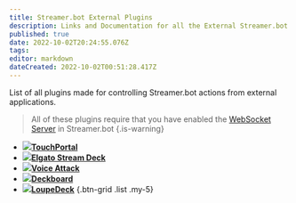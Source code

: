 ```yaml
---
title: Streamer.bot External Plugins
description: Links and Documentation for all the External Streamer.bot plugins
published: true
date: 2022-10-02T20:24:55.076Z
tags: 
editor: markdown
dateCreated: 2022-10-02T00:51:28.417Z
---
```


List of all plugins made for controlling Streamer.bot actions from external applications.

> All of these plugins require that you have enabled the [WebSocket Server](/en/Servers-Clients/WebSocket-Server) in Streamer.bot
{.is-warning}

- [<img src="https://streamer.bot/img/integrations/touchportal.png"/>**TouchPortal**](https://www.christophecvb.com/touch-portal/plugins/streamer-bot)
- [<img src="https://streamer.bot/img/integrations/streamdeck.png"/>**Elgato Stream Deck**](/en/Plugins/Stream-Deck)
- [<img src="https://streamer.bot/img/integrations/voiceattack.png"/>**Voice Attack**](https://github.com/nate1280/voiceattack-Streamer.bot)
- [<img src="https://streamer.bot/img/integrations/deckboard.png"/>**Deckboard**](https://github.com/rivafarabi/streamerbot-deckboard)
- [<img src="https://streamer.bot/img/integrations/loupedeck.jpg"/>**LoupeDeck**](https://github.com/XeroxDev/Loupedeck-plugin-StreamerBot/releases)
{.btn-grid .list .my-5}